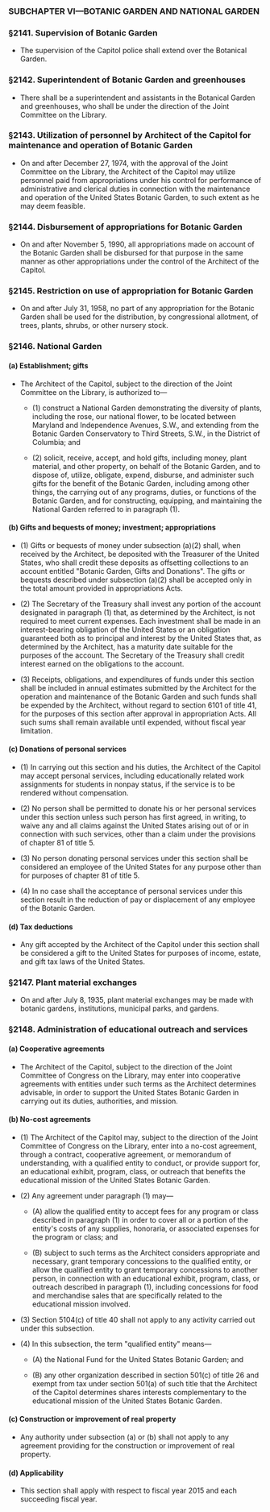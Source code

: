 ### SUBCHAPTER VI—BOTANIC GARDEN AND NATIONAL GARDEN

### §2141. Supervision of Botanic Garden
* The supervision of the Capitol police shall extend over the Botanical Garden.

### §2142. Superintendent of Botanic Garden and greenhouses
* There shall be a superintendent and assistants in the Botanical Garden and greenhouses, who shall be under the direction of the Joint Committee on the Library.

### §2143. Utilization of personnel by Architect of the Capitol for maintenance and operation of Botanic Garden
* On and after December 27, 1974, with the approval of the Joint Committee on the Library, the Architect of the Capitol may utilize personnel paid from appropriations under his control for performance of administrative and clerical duties in connection with the maintenance and operation of the United States Botanic Garden, to such extent as he may deem feasible.

### §2144. Disbursement of appropriations for Botanic Garden
* On and after November 5, 1990, all appropriations made on account of the Botanic Garden shall be disbursed for that purpose in the same manner as other appropriations under the control of the Architect of the Capitol.

### §2145. Restriction on use of appropriation for Botanic Garden
* On and after July 31, 1958, no part of any appropriation for the Botanic Garden shall be used for the distribution, by congressional allotment, of trees, plants, shrubs, or other nursery stock.

### §2146. National Garden
#### (a) Establishment; gifts
* The Architect of the Capitol, subject to the direction of the Joint Committee on the Library, is authorized to—

  * (1) construct a National Garden demonstrating the diversity of plants, including the rose, our national flower, to be located between Maryland and Independence Avenues, S.W., and extending from the Botanic Garden Conservatory to Third Streets, S.W., in the District of Columbia; and

  * (2) solicit, receive, accept, and hold gifts, including money, plant material, and other property, on behalf of the Botanic Garden, and to dispose of, utilize, obligate, expend, disburse, and administer such gifts for the benefit of the Botanic Garden, including among other things, the carrying out of any programs, duties, or functions of the Botanic Garden, and for constructing, equipping, and maintaining the National Garden referred to in paragraph (1).

#### (b) Gifts and bequests of money; investment; appropriations
* (1) Gifts or bequests of money under subsection (a)(2) shall, when received by the Architect, be deposited with the Treasurer of the United States, who shall credit these deposits as offsetting collections to an account entitled "Botanic Garden, Gifts and Donations". The gifts or bequests described under subsection (a)(2) shall be accepted only in the total amount provided in appropriations Acts.

* (2) The Secretary of the Treasury shall invest any portion of the account designated in paragraph (1) that, as determined by the Architect, is not required to meet current expenses. Each investment shall be made in an interest-bearing obligation of the United States or an obligation guaranteed both as to principal and interest by the United States that, as determined by the Architect, has a maturity date suitable for the purposes of the account. The Secretary of the Treasury shall credit interest earned on the obligations to the account.

* (3) Receipts, obligations, and expenditures of funds under this section shall be included in annual estimates submitted by the Architect for the operation and maintenance of the Botanic Garden and such funds shall be expended by the Architect, without regard to section 6101 of title 41, for the purposes of this section after approval in appropriation Acts. All such sums shall remain available until expended, without fiscal year limitation.

#### (c) Donations of personal services
* (1) In carrying out this section and his duties, the Architect of the Capitol may accept personal services, including educationally related work assignments for students in nonpay status, if the service is to be rendered without compensation.

* (2) No person shall be permitted to donate his or her personal services under this section unless such person has first agreed, in writing, to waive any and all claims against the United States arising out of or in connection with such services, other than a claim under the provisions of chapter 81 of title 5.

* (3) No person donating personal services under this section shall be considered an employee of the United States for any purpose other than for purposes of chapter 81 of title 5.

* (4) In no case shall the acceptance of personal services under this section result in the reduction of pay or displacement of any employee of the Botanic Garden.

#### (d) Tax deductions
* Any gift accepted by the Architect of the Capitol under this section shall be considered a gift to the United States for purposes of income, estate, and gift tax laws of the United States.

### §2147. Plant material exchanges
* On and after July 8, 1935, plant material exchanges may be made with botanic gardens, institutions, municipal parks, and gardens.

### §2148. Administration of educational outreach and services
#### (a) Cooperative agreements
* The Architect of the Capitol, subject to the direction of the Joint Committee of Congress on the Library, may enter into cooperative agreements with entities under such terms as the Architect determines advisable, in order to support the United States Botanic Garden in carrying out its duties, authorities, and mission.

#### (b) No-cost agreements
* (1) The Architect of the Capitol may, subject to the direction of the Joint Committee of Congress on the Library, enter into a no-cost agreement, through a contract, cooperative agreement, or memorandum of understanding, with a qualified entity to conduct, or provide support for, an educational exhibit, program, class, or outreach that benefits the educational mission of the United States Botanic Garden.

* (2) Any agreement under paragraph (1) may—

  * (A) allow the qualified entity to accept fees for any program or class described in paragraph (1) in order to cover all or a portion of the entity's costs of any supplies, honoraria, or associated expenses for the program or class; and

  * (B) subject to such terms as the Architect considers appropriate and necessary, grant temporary concessions to the qualified entity, or allow the qualified entity to grant temporary concessions to another person, in connection with an educational exhibit, program, class, or outreach described in paragraph (1), including concessions for food and merchandise sales that are specifically related to the educational mission involved.


* (3) Section 5104(c) of title 40 shall not apply to any activity carried out under this subsection.

* (4) In this subsection, the term "qualified entity" means—

  * (A) the National Fund for the United States Botanic Garden; and

  * (B) any other organization described in section 501(c) of title 26 and exempt from tax under section 501(a) of such title that the Architect of the Capitol determines shares interests complementary to the educational mission of the United States Botanic Garden.

#### (c) Construction or improvement of real property
* Any authority under subsection (a) or (b) shall not apply to any agreement providing for the construction or improvement of real property.

#### (d) Applicability
* This section shall apply with respect to fiscal year 2015 and each succeeding fiscal year.